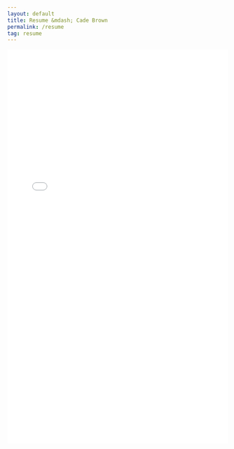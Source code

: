 ```yaml
---
layout: default
title: Resume &mdash; Cade Brown
permalink: /resume
tag: resume
---
```


<iframe src="/resume-CadeBrown.pdf" style="width:100%; height:900px;" frameborder="0"></iframe>

